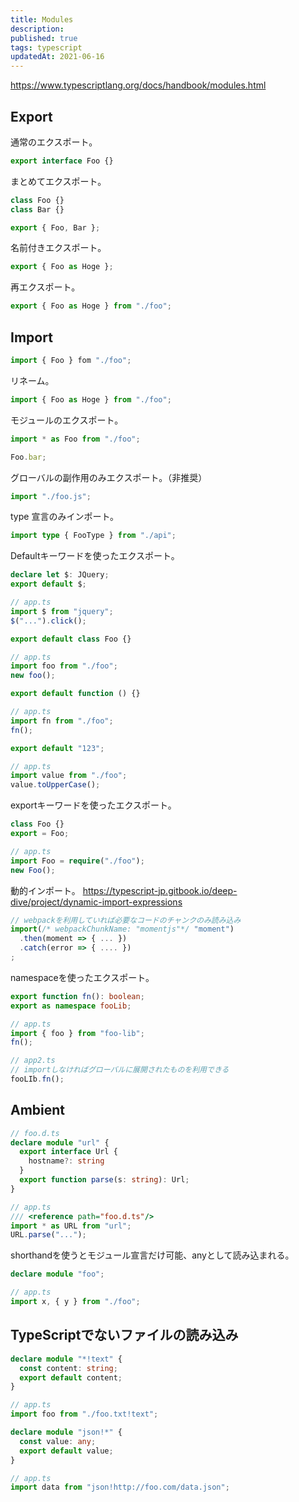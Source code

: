 ```yaml
---
title: Modules
description: 
published: true
tags: typescript
updatedAt: 2021-06-16
---
```


https://www.typescriptlang.org/docs/handbook/modules.html

## Export 

通常のエクスポート。

```ts
export interface Foo {}
```

まとめてエクスポート。

```ts
class Foo {}
class Bar {}

export { Foo, Bar };
```

名前付きエクスポート。

```ts
export { Foo as Hoge };
```

再エクスポート。

```ts
export { Foo as Hoge } from "./foo";
```

## Import

```ts
import { Foo } fom "./foo";
```

リネーム。

```ts
import { Foo as Hoge } from "./foo";
```

モジュールのエクスポート。

```ts
import * as Foo from "./foo";

Foo.bar;
```

グローバルの副作用のみエクスポート。（非推奨）

```ts
import "./foo.js";
```

type 宣言のみインポート。

```ts
import type { FooType } from "./api";
```

Defaultキーワードを使ったエクスポート。

```ts
declare let $: JQuery;
export default $;

// app.ts
import $ from "jquery";
$("...").click();
```

```ts
export default class Foo {}

// app.ts
import foo from "./foo";
new foo();
```

```ts
export default function () {}

// app.ts
import fn from "./foo";
fn();
```

```ts
export default "123";

// app.ts
import value from "./foo";
value.toUpperCase();
```

exportキーワードを使ったエクスポート。

```ts
class Foo {}
export = Foo;

// app.ts
import Foo = require("./foo");
new Foo();
```

動的インポート。
https://typescript-jp.gitbook.io/deep-dive/project/dynamic-import-expressions

```ts
// webpackを利用していれば必要なコードのチャンクのみ読み込み
import(/* webpackChunkName: "momentjs"*/ "moment")
  .then(moment => { ... })
  .catch(error => { .... })
;
```

namespaceを使ったエクスポート。

```ts
export function fn(): boolean;
export as namespace fooLib;

// app.ts
import { foo } from "foo-lib";
fn();

// app2.ts
// importしなければグローバルに展開されたものを利用できる
fooLIb.fn();
```

## Ambient

```ts
// foo.d.ts
declare module "url" {
  export interface Url {
    hostname?: string
  }
  export function parse(s: string): Url;
}

// app.ts
/// <reference path="foo.d.ts"/>
import * as URL from "url";
URL.parse("...");
```

shorthandを使うとモジュール宣言だけ可能、anyとして読み込まれる。

```ts
declare module "foo";

// app.ts
import x, { y } from "./foo";
```

## TypeScriptでないファイルの読み込み

```ts
declare module "*!text" {
  const content: string;
  export default content;
}

// app.ts
import foo from "./foo.txt!text";
```

```ts
declare module "json!*" {
  const value: any;
  export default value;
}

// app.ts
import data from "json!http://foo.com/data.json";
```

